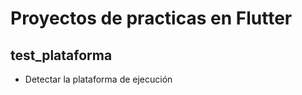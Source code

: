 # Proyectos de practicas en Flutter

## test_plataforma
<ul>
 <li>Detectar la plataforma de ejecución</li>
</ul> 